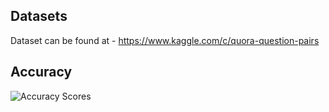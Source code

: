 ## Datasets
Dataset can be found at - https://www.kaggle.com/c/quora-question-pairs

## Accuracy
![Accuracy Scores](https://github.com/mutahhirazam/Detect-Duplicate-Question-Pairs/assets/143836188/3e409d74-a6e5-42bb-809f-0da97d1049dd)
